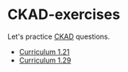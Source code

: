 # CKAD-exercises

Let's practice [CKAD](https://training.linuxfoundation.org/certification/certified-kubernetes-application-developer-ckad/) questions.

- [Curriculum 1.21](curriculum-1.21)
- [Curriculum 1.29](curriculum-1.29)
